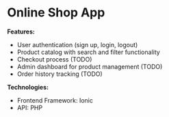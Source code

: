 # Online Shop App
**Features:**
- User authentication (sign up, login, logout)
- Product catalog with search and filter functionality 
- Checkout process (TODO)
- Admin dashboard for product management (TODO)
- Order history tracking (TODO)

**Technologies:**
- Frontend Framework: Ionic
- API: PHP
